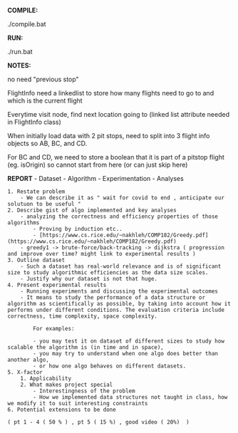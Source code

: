 
**COMPILE:**

./compile.bat

**RUN:**

./run.bat

**NOTES:**

no need "previous stop"

FlightInfo need a linkedlist to store how many flights need to go to and which is the current flight

Everytime visit node, find next location going to (linked list attribute needed in FlightInfo class)

When initially load data with 2 pit stops, need to split into 3 flight info objects
so AB, BC, and CD.

For BC and CD, we need to store a boolean that it is part of a pitstop 
flight (eg. isOrigin) so cannot start from here (or can just skip here)



**REPORT**
    - Dataset
    - Algorithm
    - Experimentation
    - Analyses

    1. Restate problem
        - We can describe it as " wait for covid to end , anticipate our solutuon to be useful "
    2. Describe gist of algo implemented and key analyses
        - analyzing the correctness and efficiency properties of those algorithms
            - Proving by induction etc..
            - [https://www.cs.rice.edu/~nakhleh/COMP182/Greedy.pdf](https://www.cs.rice.edu/~nakhleh/COMP182/Greedy.pdf)
        - greedy1 -> brute-force/back-tracking -> dijkstra ( progression and improve over time? might link to experimental results )
    3. Outline dataset
        - Such a dataset has real-world relevance and is of significant size to study algorithmic efficiencies as the data size scales.
        - Justify why our dataset is not that huge.
    4. Present experimental results
        - Running experiments and discussing the experimental outcomes
        - It means to study the performance of a data structure or algorithm as scientifically as possible, by taking into account how it performs under different conditions. The evaluation criteria include correctness, time complexity, space complexity.

            For examples:

            - you may test it on dataset of different sizes to study how scalable the algorithm is (in time and in space),
            - you may try to understand when one algo does better than another algo,
            - or how one algo behaves on different datasets.
    5. X-factor
        1. Applicability
        2. What makes project special
            - Interestingness of the problem
            - How we implemented data structures not taught in class, how we modify it to suit interesting constraints
    6. Potential extensions to be done

    ( pt 1 - 4 ( 50 % ) , pt 5 ( 15 %) , good video ( 20%)  )